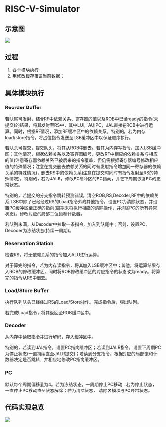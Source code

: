 # RISC-V-Simulator
## 示意图
![](https://notes.sjtu.edu.cn/uploads/upload_247bc3aa68d2c25d83e327bfae9e4851.jpg)


## 过程
1. 各个模块执行
2. 用修改缓存覆盖当前数据；

## 具体模块执行
### Reorder Buffer
若队尾可发射，结合RF中依赖关系、寄存器的值以及ROB中已经ready的指令(未提交)的结果，将其发射至RS中，其中LUI，AUIPC，JAL直接在ROB中进行运算。同时，根据RF情况，添加RF缓冲区中的依赖关系。特别的，若为内存load/store指令，将占位指令发送至LSB缓冲区中以保证顺序执行。

若队头可提交，提交队头，将其从ROB中删去。若其为内存写指令，加入LSB缓冲区；其他情况，根据依赖关系以及寄存器编号，更改RF中相应的依赖关系与相应的值(注意寄存器依赖关系已被后来的指令覆盖，但仍需根据寄存器编号修改相应值的特殊情况；注意在提交删去依赖关系的同时有发射指令增加同一寄存器的依赖关系的特殊情况)，删去RS中的依赖关系(注意在提交时同时有指令发射至RS的特殊情况)。特别的，若为JALR，修改PC缓冲区的PC指向，并在下周期恢复PC的正常状态。


特别的，若提交的分支指令跳转预测错误，清空ROB,RS,Decoder,RF中的依赖关系,LSB中除了已经经过RS的Load指令外的其他指令。设置PC为清除状态，并设置PC缓冲区至正确的指向(周期末将执行相应的清除操作，并清除PC的所有异常状态)。修改对应的局部二位饱和计数器。

若队列未满，从Decoder中拉取一条指令，加入到队尾中；否则，设置PC、Decoder为冻结状态(持续一周期)。

### Reservation Station
检查RS，将无依赖关系的指令加入ALU进行运算。

对于算完的指令，若为内存读指令，将其加入LSB缓冲区中；其他，将运算结果存入ROB的修改缓冲区，同时将ROB修改缓冲区的对应指令的状态改为ready。将算完的指令从RS中删去。

### Load/Store Buffer
执行队列队头已经经过RS的Load/Store操作。完成指令后，弹出队列。

若完成Load指令，将其返回至ROB缓冲区中。

### Decoder
从内存中读取指令并进行解码，存入缓冲区中。

特别的，若读到JAL指令，设置PC指向缓冲区；若读到JALR指令，设置下周期PC为停止状态(一直持续直至JALR提交)；若读到分支指令，根据对应的局部饱和计数器决定是否跳转，并相应地修改PC指向缓冲区。

### PC
默认每个周期偏移量为4。若为冻结状态，一周期停止PC移动；若为停止状态，一直停止PC移动直至状态解除；若为清除状态， 清除各模块与PC异常状态。

## 代码实现总览
![](https://notes.sjtu.edu.cn/uploads/upload_6d1c6474ced36e278b67dcf293147d89.png)

